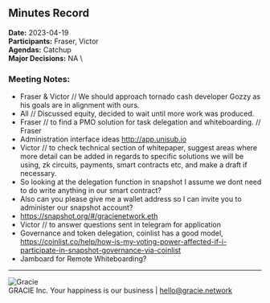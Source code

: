 ## Minutes Record
**Date:** 2023-04-19 \
**Participants:** Fraser, Victor \
**Agendas:** Catchup \
**Major Decisions:** NA \

### Meeting Notes: 

+ Fraser & Victor // We should approach tornado cash developer Gozzy as his goals are in alignment with ours.
+ All // Discussed equity, decided to wait until more work was produced.
+ Fraser // to find a PMO solution for task delegation and whiteboarding. // Fraser
+ Administration interface ideas http://app.unisub.io 
+ Victor // to check technical section of whitepaper, suggest areas where more detail can be added in regards to specific solutions we will be using, zk circuits, payments, smart contracts etc, and make a draft if necessary.
+ So looking at the delegation function in snapshot I assume we dont need to do write anything in our smart contract?
+ Also can you please give me a wallet address so I can invite you to administer our snapshot account?
+ https://snapshot.org/#/gracienetwork.eth
+ Victor // to answer questions sent in telegram for application
+ Governance and token delegation, coinlist has a good model, https://coinlist.co/help/how-is-my-voting-power-affected-if-i-participate-in-snapshot-governance-via-coinlist 
+ Jamboard for Remote Whiteboarding?




-----------------------------
![Gracie](https://media-exp1.licdn.com/dms/image/C4D0BAQEwg5FK93uumQ/company-logo_200_200/0/1519923012279?e=2147483647&v=beta&t=63CNoS8OTR4lHjPhHSO7eFFqwLGwYunWfyDBV3tdc0c)  
GRACIE Inc. 
Your happiness is our business | hello@gracie.network 

